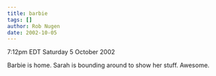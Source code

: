 ```yaml
---
title: barbie
tags: []
author: Rob Nugen
date: 2002-10-05
---
```


<p class=date>7:12pm EDT Saturday 5 October 2002</p>

<p>Barbie is home.  Sarah is bounding around to show her stuff.
Awesome.</p>
